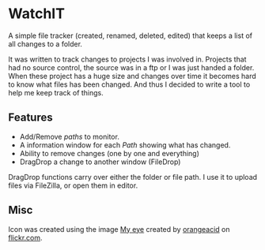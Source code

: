 # WatchIT

A simple file tracker (created, renamed, deleted, edited) that keeps a list
of all changes to a folder.

It was written to track changes to projects I was involved in. Projects that
had no source control, the source was in a ftp or I was just handed a folder.
When these project has a huge size and changes over time it becomes hard to
know what files has been changed. And thus I decided to write a tool to help
me keep track of things.

## Features

* Add/Remove *paths* to monitor.
* A information window for each *Path* showing what has changed.
* Ability to remove changes (one by one and everything)
* DragDrop a change to another window (FileDrop)

DragDrop functions carry over either the folder or file path. I use it to
upload files via FileZilla, or open them in editor.
	
## Misc

Icon was created using the image [My eye][myeye] created by
[orangeacid][orangeacid] on [flickr.com][flickr.com].

[orangeacid]: http://www.flickr.com/photos/orangeacid "orangeacid on flickr.com"
[flickr.com]: http://www.flickr.com "flickr.com"
[myeye]: http://www.flickr.com/photos/orangeacid/234358923 "My eye"